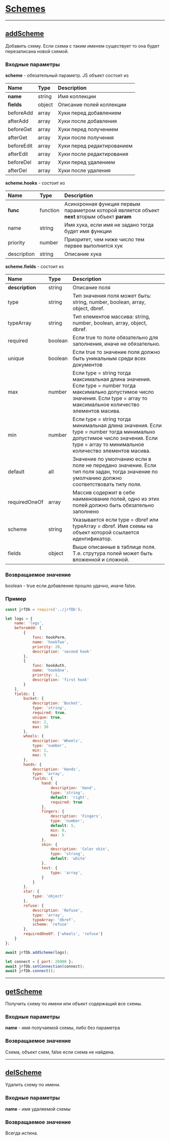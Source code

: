 # [Schemes](#Schemes)

---

## [addScheme](#addScheme)

Добавить схему. Если схема с таким именем существует то она будет перезаписана новой схемой.

### Входные параметры

**scheme** - обязательный параметр. JS объект состоит из

| Name | Type | Description |
| :--- | :--- | :--- |
| **name** | string | Имя коллекции |
| **fields** | object | Описание полей коллекции |
| beforeAdd | array | Хуки перед добавлением |
| afterAdd | array | Хуки после добавления |
| beforeGet | array | Хуки перед получением |
| afterGet | array | Хуки после получения |
| beforeEdit | array | Хуки перед редактированием |
| afterEdit | array | Хуки после редактирования |
| beforeDel | array | Хуки перед удалением |
| afterDel | array | Хуки после удаления |

**scheme.hooks** - состоит из

| Name | Type | Description |
| :--- | :--- | :--- |
| **func** | function | Асинхронная функция первым параметром которой является объект **next** вторым объект **param** |
| name | string | Имя хука, если имя не задано тогда будет имя функции |
| priority | number | Приоритет, чем ниже число тем первее выполнится хук |
| description | string | Описание хука |

**scheme.fields** - состоит из

| Name | Type | Description |
| :--- | :--- | :--- |
| **description** | string | Описание поля |
| type | string | Тип значения поля может быть: string, number, boolean, array, object, dbref. |
| typeArray | string | Тип елементов массива: string, number, boolean, array, object, dbref. |
| required | boolean | Если true то поле обязательно для заполнения, иначе не обязательно. |
| unique | boolean | Если true то значение поля должно быть уникальным среди всех документов |
| max | number | Если type = string тогда максимальная длина значения. Если type = number тогда максимально допустимое число значения. Если type = array то максимальное количество элементов масива. |
| min | number | Если type = string тогда минимальная длина значения. Если type = number тогда минимально допустимое число значения. Если type = array то минимальное количество элементов масива. |
| default | all | Значение по умолчанию если в поле не передано значение. Если тип поля задан, тогда значение по умолчанию должно соответствовать типу поля. |
| requiredOneOf | array | Массив содержит в себе наименование полей, одно из этих полей должно быть обязательно заполнено |
| scheme | string | Указывается если type = dbref или typeArray = dbref. Имя схемы на объект которой ссылается идентификатор. |
| fields | object | Выше описанные в таблице поля. Т.е. струтура полей может быть вложенной и сложной. |

### Возвращаемое значение

boolean - true если добавление прошло удачно, иначе false.

### Пример

```js
const jrfDb = require('../jrfDb');

let logs = {
    name: 'logs',
    beforeAdd: [
        {
            func: hookPerm,
            name: 'hookTwo',
            priority: 20,
            description: 'second hook'
        },
        {
            func: hookAuth,
            name: 'hookOne',
            priority: 1,
            description: 'first hook'
        }
    ],
    fields: {
        bucket: {
            description: 'Bucket',
            type: 'string',
            required: true,
            unique: true,
            min: 2,
            max: 30
        },
        wheels: {
            description: 'Wheels',
            type: 'number',
            min: 1,
            max: 5
        },
        hands: {
            description: 'Hands',
            type: 'array',
            fields: {
                hand: {
                    description: 'Hand',
                    type: 'string',
                    default: 'right',
                    required: true
                },
                fingers: {
                    description: 'Fingers',
                    type: 'number',
                    default: 5,
                    min: 0,
                    max: 5
                },
                skin: {
                    description: 'Color skin',
                    type: 'string',
                    default: 'white'
                },
                test: {
                    type: 'array',
                }
            }
        },
        star: {
            type: 'object'
        },
        refuse: {
            description: 'Refuse',
            type: 'array',
            typeArray: 'dbref',
            scheme: 'refuse'
        },
        requiredOneOf: ['wheels', 'refuse']
    }
};

await jrfDb.addScheme(logs);

let connect = { port: 26000 };
await jrfDb.setConnection(connect);
await jrfDb.connect();
```

---

## [getScheme](#getScheme)

Получить схему по имени или объект содержащий все схемы.

### Входные параметры

**name** - имя получаемой схемы, либо без параметра

### Возвращаемое значение

Схема, объект схем, false если схема не найдена.

---

## [delScheme](#delScheme)

Удалить схему по имени.

### Входные параметры

**name** - имя удаляемой схемы

### Возвращаемое значение

Всегда истина.

